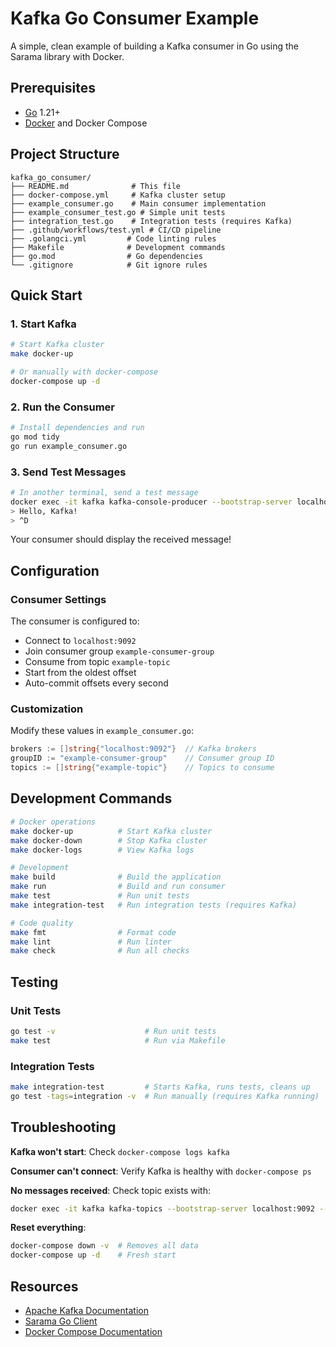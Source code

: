 # Kafka Go Consumer Example

A simple, clean example of building a Kafka consumer in Go using the Sarama library with Docker.

## Prerequisites

- [Go](https://golang.org/dl/) 1.21+ 
- [Docker](https://docs.docker.com/get-docker/) and Docker Compose

## Project Structure

```
kafka_go_consumer/
├── README.md              # This file
├── docker-compose.yml     # Kafka cluster setup
├── example_consumer.go    # Main consumer implementation
├── example_consumer_test.go # Simple unit tests
├── integration_test.go    # Integration tests (requires Kafka)
├── .github/workflows/test.yml # CI/CD pipeline
├── .golangci.yml         # Code linting rules
├── Makefile              # Development commands
├── go.mod                # Go dependencies
└── .gitignore            # Git ignore rules
```

## Quick Start

### 1. Start Kafka

```bash
# Start Kafka cluster
make docker-up

# Or manually with docker-compose
docker-compose up -d
```

### 2. Run the Consumer

```bash
# Install dependencies and run
go mod tidy
go run example_consumer.go
```

### 3. Send Test Messages

```bash
# In another terminal, send a test message
docker exec -it kafka kafka-console-producer --bootstrap-server localhost:9092 --topic example-topic
> Hello, Kafka!
> ^D
```

Your consumer should display the received message!

## Configuration

### Consumer Settings

The consumer is configured to:
- Connect to `localhost:9092`
- Join consumer group `example-consumer-group`
- Consume from topic `example-topic`
- Start from the oldest offset
- Auto-commit offsets every second

### Customization

Modify these values in `example_consumer.go`:

```go
brokers := []string{"localhost:9092"}  // Kafka brokers
groupID := "example-consumer-group"    // Consumer group ID
topics := []string{"example-topic"}    // Topics to consume
```

## Development Commands

```bash
# Docker operations
make docker-up          # Start Kafka cluster
make docker-down        # Stop Kafka cluster
make docker-logs        # View Kafka logs

# Development
make build              # Build the application
make run                # Build and run consumer
make test               # Run unit tests
make integration-test   # Run integration tests (requires Kafka)

# Code quality
make fmt                # Format code
make lint               # Run linter
make check              # Run all checks
```

## Testing

### Unit Tests
```bash
go test -v                    # Run unit tests
make test                     # Run via Makefile
```

### Integration Tests
```bash
make integration-test         # Starts Kafka, runs tests, cleans up
go test -tags=integration -v  # Run manually (requires Kafka running)
```

## Troubleshooting

**Kafka won't start**: Check `docker-compose logs kafka`

**Consumer can't connect**: Verify Kafka is healthy with `docker-compose ps`

**No messages received**: Check topic exists with:
```bash
docker exec -it kafka kafka-topics --bootstrap-server localhost:9092 --list
```

**Reset everything**:
```bash
docker-compose down -v  # Removes all data
docker-compose up -d    # Fresh start
```

## Resources

- [Apache Kafka Documentation](https://kafka.apache.org/documentation/)
- [Sarama Go Client](https://github.com/Shopify/sarama)
- [Docker Compose Documentation](https://docs.docker.com/compose/)
